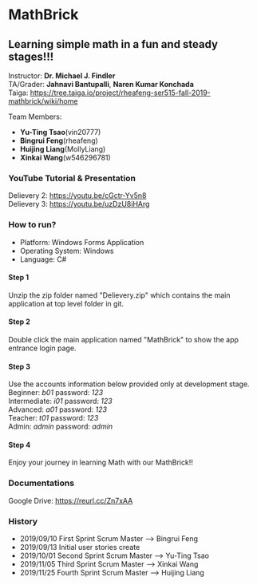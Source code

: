# MathBrick
## Learning simple math in a fun and steady stages!!!

Instructor: **Dr. Michael J. Findler** <br>
TA/Grader: **Jahnavi Bantupalli**, **Naren Kumar Konchada** <br>
Taiga: https://tree.taiga.io/project/rheafeng-ser515-fall-2019-mathbrick/wiki/home

Team Members: 
* **Yu-Ting Tsao**(vin20777)
* **Bingrui Feng**(rheafeng)
* **Huijing Liang**(MollyLiang)
* **Xinkai Wang**(w546296781)

### YouTube Tutorial & Presentation
Delievery 2: https://youtu.be/cGctr-Yv5n8 <br>
Delievery 3: https://youtu.be/uzDzU8iHArg

### How to run?
* Platform: Windows Forms Application
* Operating System: Windows
* Language: C#
#### Step 1
Unzip the zip folder named "Delievery.zip" which contains the main application at top level folder in git.
#### Step 2
Double click the main application named "MathBrick" to show the app entrance login page.
#### Step 3
Use the accounts information below provided only at development stage.<br>
Beginner: *b01* password: *123*<br>
Intermediate: *i01* password: *123*<br>
Advanced: *a01* password: *123*<br>
Teacher: *t01* password: *123*<br>
Admin: *admin* password: *admin*

#### Step 4
Enjoy your journey in learning Math with our MathBrick!!

### Documentations
Google Drive: https://reurl.cc/Zn7xAA

### History
* 2019/09/10 First Sprint Scrum Master --> Bingrui Feng
* 2019/09/13 Initial user stories create
* 2019/10/01 Second Sprint Scrum Master --> Yu-Ting Tsao
* 2019/11/05 Third Sprint Scrum Master --> Xinkai Wang
* 2019/11/25 Fourth Sprint Scrum Master --> Huijing Liang

